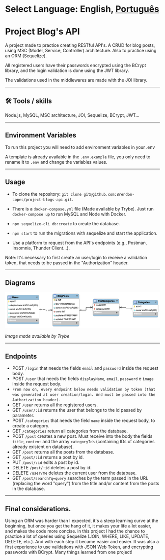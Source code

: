 # Select Language: English, [Português](./README-PT.md)

# Project Blog's API

A project made to practice creating RESTful API's. A CRUD for blog posts, using MSC (Model, Service, Controller) architecture. Also to practice using an ORM (Sequelize).

All registered users have their passwords encrypted using the BCrypt library, and the login validation is done using the JWT library.

The validations used in the middlewares are made with the JOI library.

<hr></hr>

## 🛠 Tools / skills
Node.js, MySQL, MSC architecture, JOI, Sequelize, BCrypt, JWT...

<hr></hr>

## Environment Variables

To run this project you will need to add environment variables in your .env

A template is already available in the `.env.example` file, you only need to rename it to `.env` and change the variables values.

<hr></hr>

## Usage

- To clone the repository: `git clone git@github.com:Brendon-Lopes/project-blogs-api.git`.

- There is a `docker-compose.yml` file (Made available by Trybe). Just run `docker-compose up` to run MySQL and Node with Docker.

- `npx sequelize-cli db:create` to create the database.

- `npm start` to run the migrations with sequelize and start the application.

- Use a platform to request from the API's endpoints (e.g., Postman, Insomnia, Thunder Client...).

Note: It's necessary to first create an user/login to receive a validation token, that needs to be passed in the "Authorization" header.

<hr></hr>

## Diagrams

![Tables relations diagram](tabelas-blogs-api.png)

<i> Image made available by Trybe </i>

<hr></hr>

## Endpoints

- POST `/login` that needs the fields `email` and `password` inside the request body.
- POST `/user` that needs the fields `displayName`, `email`, `password` e `image` inside the request body.
- `From now on, every endpoint below needs validation by token (that was generated at user creation/login. And must be passed into the Authorization header)`.
- GET `/user` returns all the registered users.
- GET `/user/:id` returns the user that belongs to the id passed by parameter.
- POST `/categories` that needs the field `name` inside the request body, to create a category.
- GET `/categories` return all categories from the database.
- POST `/post` creates a new post. Must receive into the body the fields `title`, `content` and the array `categoryIds` (containing IDs of categories already existent on database).
- GET `/post` returns all the posts from the database.
- GET `/post/:id` returns a post by id.
- PUT `/post/:id` edits a post by id.
- DELETE `/post/:id` deletes a post by id.
- DELETE `/user/me` deletes the current user from the database.
- GET `/post/search?q=query` searches by the term passed in the URL (replacing the word "query") from the title and/or content from the posts in the database.

<hr></hr>

## Final considerations.

Using an ORM was harder than I expected, it's a steep learning curve at the beginning, but once you get the hang of it, it makes your life a lot easier, and makes the code more concise. In this project I had the chance to practice a lot of queries using Sequelize (JOIN, WHERE, LIKE, UPDATE, DELETE, etc.). And with each step it became easier and easier. It was also a first experience to use validations with JSON Web Token, and encrypting passwords with BCrypt. Many things learned from one project!
